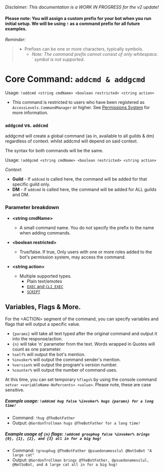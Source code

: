 *Disclaimer: This documentation is a WORK IN PROGRESS for the v2 update!*
#### Please note: You will assign a custom prefix for your bot when you run initial setup. We will be using `!` as a command prefix for all future examples.
*Reminder:*
> * Prefixes can be one or more characters, typically symbols.
>   * *Note: The command prefix cannot consist of only whitespace. \` symbol is not supported.*

# Core Command: `addcmd & addgcmd`

Usage: `!addcmd <string cmdName> <boolean restricted> <string action>`

* This command is restricted to users who have been registered as `AccessLevels.CommandManager` or higher. See [Permissions System](https://github.com/rmsoftware-development/RMSoftware.ModularBot/blob/v2/doc/Core-Commands/permissions.md) for more information.


### `addgcmd` vs. `addcmd`
addgcmd will create a global command (as in, available to all guilds & dm) regardless of context. whilst addcmd will depend on said context.

The syntax for both commands will be the same.

Usage: `!addgcmd <string cmdName> <boolean restricted> <string action>`

*Context:*
* **Guild** - If `addcmd` is called here, the command will be added for that specific guild only.
* **DM** - if `addcmd` is called here, the command will be added for ALL guilds and DM.

### Parameter breakdown
* **\<string cmdName>**
  * A small command name. You do not specify the prefix to the name when adding commands. 

* **\<boolean restricted>**
  * True/false. If true, Only users with one or more roles added to the bot's permission system, may access the command.

* **\<string action>**
   * Multiple supported types.
      * Plain text/emotes
      * [`EXEC` and `CLI_EXEC`](https://github.com/rmsoftware-development/RMSoftware.ModularBot/blob/v2/doc/AdvancedActions/ExternalLibs.md)
      * [`SCRIPT`](https://github.com/rmsoftware-development/RMSoftware.ModularBot/blob/v2/doc/AdvancedActions/scripting.md)

## Variables, Flags & More.
For the \<ACTION> segment of the command, you can specify variables and flags that will output a specific value.
* `{params}` will take all text typed after the original command and output it into the response/action.
* `{n}` will take 'n' parameter from the text. Words wrapped in Quotes will count as one parameter.
* `%self%` will output the bot's mention.
* `%invoker%` will output the command sender's mention.
* `%version%` will output the program's version number.
* `%counter%` will output the number of command uses.

At this time, you can set temporary `%flags%` by using the console command `setvar <variableName-NoPercents> <value>`. Please note, these are case sensitive.

##### Example usage: `!addcmd hug false %invoker% hugs {params} for a long time!`
* Command: `!hug @TheBotFather`
* Output: `@GordonTrollman hugs @TheBotFather for a long time!`

##### Example usage of `{n}` flags: `!addcmd grouphug false %invoker% brings {0}, {1}, {2}, and {3} all in for a big hug!`
* Command: `!grouphug @TheBotFather @psuedonamesslul @NotSoBot "A large cat"`
* Output: `@GordonTrollman brings @TheBotFather, @psuedonamesslul, @NotSoBot, and A large cat all in for a big hug!`
